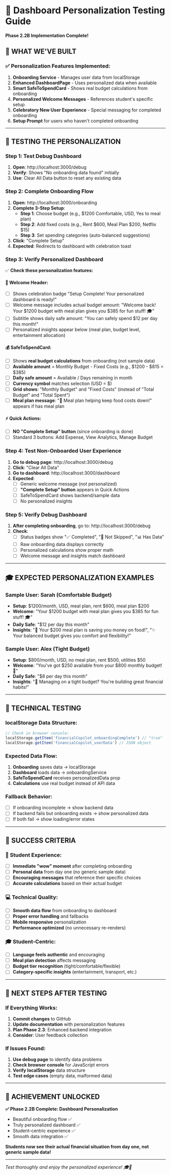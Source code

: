 # 🎯 Dashboard Personalization Testing Guide
**Phase 2.2B Implementation Complete!**

## 🚀 **WHAT WE'VE BUILT**

### **✅ Personalization Features Implemented:**
1. **Onboarding Service** - Manages user data from localStorage
2. **Enhanced DashboardPage** - Uses personalized data when available
3. **Smart SafeToSpendCard** - Shows real budget calculations from onboarding
4. **Personalized Welcome Messages** - References student's specific setup
5. **Celebratory New User Experience** - Special messaging for completed onboarding
6. **Setup Prompt** for users who haven't completed onboarding

---

## 🧪 **TESTING THE PERSONALIZATION**

### **Step 1: Test Debug Dashboard**
1. **Open**: http://localhost:3000/debug
2. **Verify**: Shows "No onboarding data found" initially
3. **Use**: Clear All Data button to reset any existing data

### **Step 2: Complete Onboarding Flow**
1. **Open**: http://localhost:3000/onboarding
2. **Complete 3-Step Setup**:
   - **Step 1**: Choose budget (e.g., $1200 Comfortable, USD, Yes to meal plan)
   - **Step 2**: Add fixed costs (e.g., Rent $600, Meal Plan $200, Netflix $15)
   - **Step 3**: Set spending categories (auto-balanced suggestions)
3. **Click**: "Complete Setup"
4. **Expected**: Redirects to dashboard with celebration toast

### **Step 3: Verify Personalized Dashboard**
✅ **Check these personalization features:**

#### **🎉 Welcome Header:**
- [ ] Shows celebration badge "Setup Complete! Your personalized dashboard is ready!"
- [ ] Welcome message includes actual budget amount: "Welcome back! Your $1200 budget with meal plan gives you $385 for fun stuff! 🎓"
- [ ] Subtitle shows daily safe amount: "You can safely spend $12 per day this month!"
- [ ] Personalized insights appear below (meal plan, budget level, entertainment allocation)

#### **💰 SafeToSpendCard:**
- [ ] Shows **real budget calculations** from onboarding (not sample data)
- [ ] **Available amount** = Monthly Budget - Fixed Costs (e.g., $1200 - $815 = $385)
- [ ] **Daily safe amount** = Available / Days remaining in month
- [ ] **Currency symbol** matches selection (USD = $)
- [ ] **Grid shows**: "Monthly Budget" and "Fixed Costs" (instead of "Total Budget" and "Total Spent")
- [ ] **Meal plan message**: "🍕 Meal plan helping keep food costs down!" appears if has meal plan

#### **⚡ Quick Actions:**
- [ ] **NO "Complete Setup" button** (since onboarding is done)
- [ ] Standard 3 buttons: Add Expense, View Analytics, Manage Budget

### **Step 4: Test Non-Onboarded User Experience**
1. **Go to debug page**: http://localhost:3000/debug
2. **Click**: "Clear All Data"
3. **Go to dashboard**: http://localhost:3000/dashboard
4. **Expected**:
   - [ ] Generic welcome message (not personalized)
   - [ ] **"Complete Setup" button** appears in Quick Actions
   - [ ] SafeToSpendCard shows backend/sample data
   - [ ] No personalized insights

### **Step 5: Verify Debug Dashboard**
1. **After completing onboarding**, go to: http://localhost:3000/debug
2. **Check**:
   - [ ] Status badges show "✅ Completed", "🎯 Not Skipped", "📊 Has Data"
   - [ ] Raw onboarding data displays correctly
   - [ ] Personalized calculations show proper math
   - [ ] Welcome message and insights match dashboard

---

## 🎓 **EXPECTED PERSONALIZATION EXAMPLES**

### **Sample User: Sarah (Comfortable Budget)**
- **Setup**: $1200/month, USD, meal plan, rent $600, meal plan $200
- **Welcome**: "Your $1200 budget with meal plan gives you $385 for fun stuff! 🎓"
- **Daily Safe**: "$12 per day this month"
- **Insights**: "🍕 Your $200 meal plan is saving you money on food!", "✨ Your balanced budget gives you comfort and flexibility!"

### **Sample User: Alex (Tight Budget)**
- **Setup**: $800/month, USD, no meal plan, rent $500, utilities $50
- **Welcome**: "You've got $250 available from your $800 monthly budget! 🚀"
- **Daily Safe**: "$8 per day this month"
- **Insights**: "💪 Managing on a tight budget? You're building great financial habits!"

---

## 🔧 **TECHNICAL TESTING**

### **localStorage Data Structure:**
```javascript
// Check in browser console:
localStorage.getItem('financialCopilot_onboardingComplete') // "true"
localStorage.getItem('financialCopilot_userData') // JSON object
```

### **Expected Data Flow:**
1. **Onboarding** saves data → localStorage
2. **Dashboard** loads data → onboardingService
3. **SafeToSpendCard** receives personalizedData prop
4. **Calculations** use real budget instead of API data

### **Fallback Behavior:**
- [ ] If onboarding incomplete → show backend data
- [ ] If backend fails but onboarding exists → show personalized data
- [ ] If both fail → show loading/error states

---

## 🎯 **SUCCESS CRITERIA**

### **🌟 Student Experience:**
- [ ] **Immediate "wow" moment** after completing onboarding
- [ ] **Personal data** from day one (no generic sample data)
- [ ] **Encouraging messages** that reference their specific choices
- [ ] **Accurate calculations** based on their actual budget

### **💻 Technical Quality:**
- [ ] **Smooth data flow** from onboarding to dashboard
- [ ] **Proper error handling** and fallbacks
- [ ] **Mobile responsive** personalization
- [ ] **Performance optimized** (no unnecessary re-renders)

### **🎓 Student-Centric:**
- [ ] **Language feels authentic** and encouraging
- [ ] **Meal plan detection** affects messaging
- [ ] **Budget tier recognition** (tight/comfortable/flexible)
- [ ] **Category-specific insights** (entertainment, transport, etc.)

---

## 🚀 **NEXT STEPS AFTER TESTING**

### **If Everything Works:**
1. **Commit changes** to GitHub
2. **Update documentation** with personalization features
3. **Plan Phase 2.3**: Enhanced backend integration
4. **Consider**: User feedback collection

### **If Issues Found:**
1. **Use debug page** to identify data problems
2. **Check browser console** for JavaScript errors
3. **Verify localStorage** data structure
4. **Test edge cases** (empty data, malformed data)

---

## 🎉 **ACHIEVEMENT UNLOCKED**

**✅ Phase 2.2B Complete: Dashboard Personalization**
- Beautiful onboarding flow ✅
- Truly personalized dashboard ✅
- Student-centric experience ✅
- Smooth data integration ✅

**Students now see their actual financial situation from day one, not generic sample data!**

---

*Test thoroughly and enjoy the personalized experience! 🎓💚*

